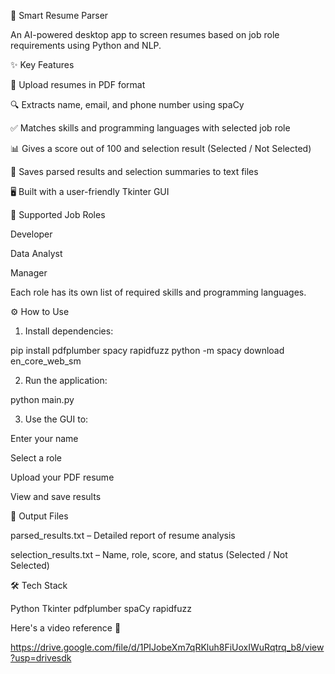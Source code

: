 🧠 Smart Resume Parser

An AI-powered desktop app to screen resumes based on job role requirements using Python and NLP.

✨ Key Features

📄 Upload resumes in PDF format

🔍 Extracts name, email, and phone number using spaCy

✅ Matches skills and programming languages with selected job role

📊 Gives a score out of 100 and selection result (Selected / Not Selected)

💾 Saves parsed results and selection summaries to text files

🖥️ Built with a user-friendly Tkinter GUI

🎯 Supported Job Roles

Developer

Data Analyst

Manager

Each role has its own list of required skills and programming languages.

⚙️ How to Use

1. Install dependencies:

pip install pdfplumber spacy rapidfuzz
python -m spacy download en_core_web_sm


2. Run the application:

python main.py


3. Use the GUI to:

Enter your name

Select a role

Upload your PDF resume

View and save results

📁 Output Files

parsed_results.txt – Detailed report of resume analysis

selection_results.txt – Name, role, score, and status (Selected / Not Selected)

🛠 Tech Stack

Python
Tkinter
pdfplumber
spaCy
rapidfuzz

Here's a video reference 📸

https://drive.google.com/file/d/1PIJobeXm7qRKluh8FiUoxIWuRqtrq_b8/view?usp=drivesdk
